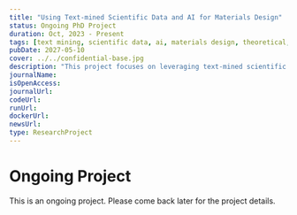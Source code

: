 ```yaml
---
title: "Using Text-mined Scientific Data and AI for Materials Design"
status: Ongoing PhD Project
duration: Oct, 2023 - Present
tags: [text mining, scientific data, ai, materials design, theoretical, ongoing]
pubDate: 2027-05-10
cover: ../../confidential-base.jpg
description: "This project focuses on leveraging text-mined scientific data and AI to design piezoelectric materials."
journalName:
isOpenAccess:
journalUrl:
codeUrl:
runUrl:
dockerUrl:
newsUrl:
type: ResearchProject
---
```


# Ongoing Project

This is an ongoing project. Please come back later for the project details.
